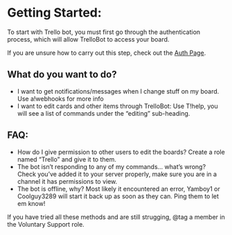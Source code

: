 # Getting Started:

To start with Trello bot, you must first go through the authentication process, which will allow TrelloBot to access your board.

If you are unsure how to carry out this step, check out the [Auth Page](/guide/auth/).

## What do you want to do?

*    I want to get notifications/messages when I change stuff on my board. Use a!webhooks for more info
*    I want to edit cards and other items through TrelloBot: Use T!help, you will see a list of commands under the “editing” sub-heading.

## FAQ:
*    How do I give permission to other users to edit the boards? Create a role named “Trello” and give it to them.
*    The bot isn’t responding to any of my commands… what’s wrong? Check you’ve added it to your server properly, make sure you are in a channel it has permissions to view.
*    The bot is offline, why? Most likely it encountered an error, Yamboy1 or Coolguy3289 will start it back up as soon as they can. Ping them to let em know!

If you have tried all these methods and are still strugging, @tag a member in the Voluntary Support role.
